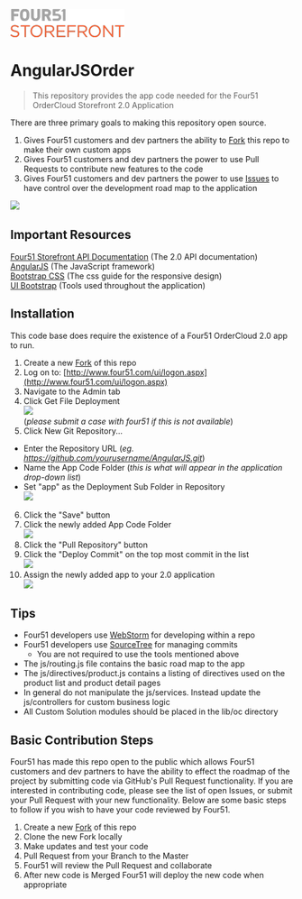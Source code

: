 ![](https://github.com/Four51/Four51StorefrontWiki/blob/master/Four51_Storefront.png?raw=true)
# AngularJSOrder
> This repository provides the app code needed for the Four51 OrderCloud Storefront 2.0 Application

There are three primary goals to making this repository open source.

 1. Gives Four51 customers and dev partners the ability to [Fork](https://guides.github.com/activities/forking/) this repo to make their own custom apps
 2. Gives Four51 customers and dev partners the power to use Pull Requests to contribute new features to the code
 3. Gives Four51 customers and dev partners the power to use [Issues](https://guides.github.com/features/issues/) to have control over the development road map to the application

![](https://github.com/Four51/four51.github.io/blob/master/img/header.png?raw=true)

## Important Resources
[Four51 Storefront API Documentation](http://four51.github.io/#/api/) (The 2.0 API documentation)<br />
[AngularJS](https://docs.angularjs.org/api/) (The JavaScript framework)<br />
[Bootstrap CSS](http://getbootstrap.com/css/) (The css guide for the responsive design)<br />
[UI Bootstrap](http://angular-ui.github.io/bootstrap/#/top) (Tools used throughout the application) 

## Installation

This code base does require the existence of a Four51 OrderCloud 2.0 app to run.

 1. Create a new [Fork](https://guides.github.com/activities/forking/) of this repo
 2. Log on to: [http://www.four51.com/ui/logon.aspx](http://www.four51.com/ui/logon.aspx)
 3. Navigate to the Admin tab
 4. Click Get File Deployment<br />![](https://github.com/Four51/four51.github.io/blob/master/img/deployment.PNG?raw=true)<br />(*please submit a case with four51 if this is not available*)
 5. Click New Git Repository...
   * Enter the Repository URL (*eg. https://github.com/yourusername/AngularJS.git*)
   * Name the App Code Folder (*this is what will appear in the application drop-down list*)
   * Set "app" as the Deployment Sub Folder in Repository<br />![](https://github.com/Four51/four51.github.io/blob/master/img/deployemnt_settings.PNG?raw=true)<br />
 6. Click the "Save" button
 7. Click the newly added App Code Folder<br />![](https://github.com/Four51/four51.github.io/blob/master/img/newly_created.PNG?raw=true)<br />
 8. Click the "Pull Repository" button
 9. Click the "Deploy Commit" on the top most commit in the list<br />![](https://github.com/Four51/four51.github.io/blob/master/img/deploy.PNG?raw=true)<br />
 10. Assign the newly added app to your 2.0 application<br />![](https://github.com/Four51/four51.github.io/blob/master/img/assign.PNG?raw=true)

## Tips
 * Four51 developers use [WebStorm](https://www.jetbrains.com/webstorm/specials/webstorm/webstorm.html?&gclid=CPOpi-GE2M4CFYQAaQodLgsDXg&gclsrc=aw.ds.ds&dclid=CPjjleGE2M4CFVNsAQodrnMEMQ) for developing within a repo
 * Four51 developers use [SourceTree](https://www.sourcetreeapp.com/) for managing commits
	 * You are not required to use the tools mentioned above
 * The js/routing.js file contains the basic road map to the app
 * The js/directives/product.js contains a listing of directives used on the product list and product detail pages
 * In general do not manipulate the js/services.  Instead update the js/controllers for custom business logic
 * All Custom Solution modules should be placed in the lib/oc directory

## Basic Contribution Steps

Four51 has made this repo open to the public which allows Four51 customers and dev partners to have the ability to effect the roadmap of the project by submitting code via GitHub's Pull Request functionality.  If you are interested in contributing code, please see the list of open Issues, or submit your Pull Request with your new functionality.  Below are some basic steps to follow if you wish to have your code reviewed by Four51.

 1. Create a new [Fork](https://guides.github.com/activities/forking/) of this repo
 2. Clone the new Fork locally
 3. Make updates and test your code
 4. Pull Request from your Branch to the Master
 5. Four51 will review the Pull Request and collaborate
 6. After new code is Merged Four51 will deploy the new code when appropriate
